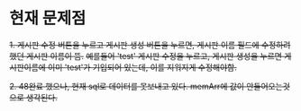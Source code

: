 # 현재 문제점

~~1. 게시판 수정 버튼을 누르고 게시판 생성 버튼을 누르면, 게시판 이름 필드에 수정하려 했던 게시판 이름이 뜸.~~
~~예를들어 'test' 게시판 수정을 누르고, 게시판 생성을 누르면 게시판이름에 이미 'test'가 기입되어 있는데, 이를 지워지게 수정해야함.~~

~~2. 48완료 했으나, 현재 sql로 데이터를 못보내고 있다. memArr에 값이 안들어오는것으로 생각된다.~~
